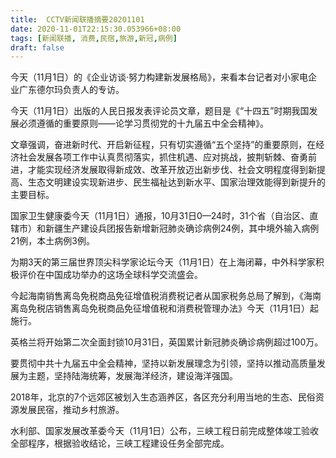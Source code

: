 ```yaml
---
title:  CCTV新闻联播摘要20201101
date: 2020-11-01T22:15:30.053966+08:00
tags: [新闻联播, 消费,民宿,旅游,新冠,病例]
draft: false
---
```


今天（11月1日）的《企业访谈·努力构建新发展格局》，来看本台记者对小家电企业广东德尔玛负责人的专访。

今天（11月1日）出版的人民日报发表评论员文章，题目是《“十四五”时期我国发展必须遵循的重要原则——论学习贯彻党的十九届五中全会精神》。

文章强调，奋进新时代、开启新征程，只有切实遵循“五个坚持”的重要原则，在经济社会发展各项工作中认真贯彻落实，抓住机遇、应对挑战，披荆斩棘、奋勇前进，才能实现经济发展取得新成效、改革开放迈出新步伐、社会文明程度得到新提高、生态文明建设实现新进步、民生福祉达到新水平、国家治理效能得到新提升的主要目标。

国家卫生健康委今天（11月1日）通报，10月31日0—24时，31个省（自治区、直辖市）和新疆生产建设兵团报告新增<span class="keywords_content">新冠</span>肺炎确诊<span class="keywords_content">病例</span>24例，其中境外输入<span class="keywords_content">病例</span>21例，本土<span class="keywords_content">病例</span>3例。

为期3天的第三届世界顶尖科学家论坛今天（11月1日）在上海闭幕，中外科学家积极评价在中国成功举办的这场全球科学交流盛会。

今起海南销售离岛免税商品免征增值税<span class="keywords_fund">消费</span>税记者从国家税务总局了解到，《海南离岛免税店销售离岛免税商品免征增值税和<span class="keywords_fund">消费</span>税管理办法》今天（11月1日）起施行。

英格兰将开始第二次全面封锁10月31日，英国累计<span class="keywords_content">新冠</span>肺炎确诊<span class="keywords_content">病例</span>超过100万。

要贯彻中共十九届五中全会精神，坚持以新发展理念为引领，坚持以推动高质量发展为主题，坚持陆海统筹，发展海洋经济，建设海洋强国。

2018年，北京的7个远郊区被划入生态涵养区，各区充分利用当地的生态、民俗资源发展<span class="keywords_content">民宿</span>，推动乡村<span class="keywords_fund">旅游</span>。

水利部、国家发展改革委今天（11月1日）公布，三峡工程日前完成整体竣工验收全部程序，根据验收结论，三峡工程建设任务全部完成。

